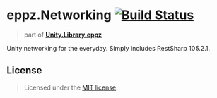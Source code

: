 # eppz.Networking [![Build Status](https://travis-ci.org/eppz/Unity.Test.eppz.png?branch=master)](https://travis-ci.org/eppz/Unity.Test.eppz)
> part of [**Unity.Library.eppz**](https://github.com/eppz/Unity.Library.eppz)


Unity networking for the everyday. Simply includes RestSharp 105.2.1.


## License

> Licensed under the [MIT license](http://en.wikipedia.org/wiki/MIT_License).
